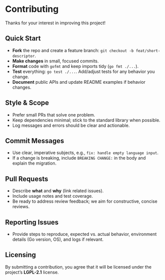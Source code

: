 
# Contributing

Thanks for your interest in improving this project!

## Quick Start

* **Fork** the repo and create a feature branch: `git checkout -b feat/short-descriptor`.
* **Make changes** in small, focused commits.
* **Format** code with `gofmt` and keep imports tidy (`go fmt ./...`).
* **Test** everything: `go test ./...`. Add/adjust tests for any behavior you change.
* **Document** public APIs and update README examples if behavior changes.

## Style & Scope

* Prefer small PRs that solve one problem.
* Keep dependencies minimal; stick to the standard library when possible.
* Log messages and errors should be clear and actionable.

## Commit Messages

* Use clear, imperative subjects, e.g., `fix: handle empty language input`.
* If a change is breaking, include `BREAKING CHANGE:` in the body and explain the migration.

## Pull Requests

* Describe **what** and **why** (link related issues).
* Include usage notes and test coverage.
* Be ready to address review feedback; we aim for constructive, concise reviews.

## Reporting Issues

* Provide steps to reproduce, expected vs. actual behavior, environment details (Go version, OS), and logs if relevant.

## Licensing

By submitting a contribution, you agree that it will be licensed under the project’s **LGPL-2.1** license.
